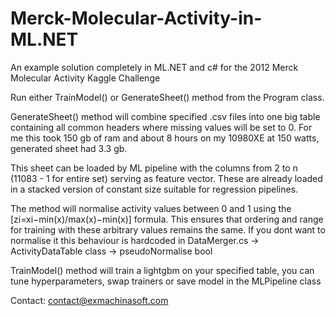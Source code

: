 # Merck-Molecular-Activity-in-ML.NET
An example solution completely in ML.NET and c# for the 2012 Merck Molecular Activity Kaggle Challenge

Run either TrainModel() or GenerateSheet() method from the Program class.

GenerateSheet() method will combine specified .csv files into one big table containing all common headers where missing values will be set to 0. For me this took 150 gb of ram and about 8 hours on my 10980XE at 150 watts, generated sheet had 3.3 gb.

This sheet can be loaded by ML pipeline with the columns from 2 to n (11083 - 1 for entire set) serving as feature vector. These are already loaded in a stacked version of constant size suitable for regression pipelines.

The method will normalise activity values between 0 and 1 using the [zi=xi−min(x)/max(x)−min(x)] formula. This ensures that ordering and range for training with these arbitrary values remains the same. If you dont want to normalise it this behaviour is hardcoded in DataMerger.cs -> ActivityDataTable class -> pseudoNormalise bool

TrainModel() method will train a lightgbm on your specified table, you can tune hyperparameters, swap trainers or save model in the MLPipeline class

Contact:
contact@exmachinasoft.com
